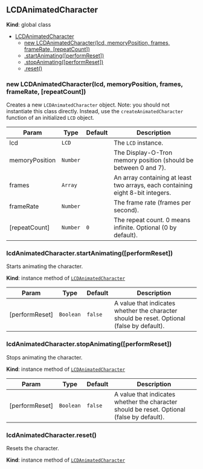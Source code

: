 <a name="LCDAnimatedCharacter"></a>
## LCDAnimatedCharacter
**Kind**: global class  

* [LCDAnimatedCharacter](#LCDAnimatedCharacter)
  * [new LCDAnimatedCharacter(lcd, memoryPosition, frames, frameRate, [repeatCount])](#new_LCDAnimatedCharacter_new)
  * [.startAnimating([performReset])](#LCDAnimatedCharacter+startAnimating)
  * [.stopAnimating([performReset])](#LCDAnimatedCharacter+stopAnimating)
  * [.reset()](#LCDAnimatedCharacter+reset)

<a name="new_LCDAnimatedCharacter_new"></a>
### new LCDAnimatedCharacter(lcd, memoryPosition, frames, frameRate, [repeatCount])
Creates a new `LCDAnimatedCharacter` object.
Note: you should not instantiate this class directly. Instead, use the `createAnimatedCharacter` function of an initialized `LCD` object.


| Param | Type | Default | Description |
| --- | --- | --- | --- |
| lcd | <code>LCD</code> |  | The `LCD` instance. |
| memoryPosition | <code>Number</code> |  | The Display-O-Tron memory position (should be between 0 and 7). |
| frames | <code>Array</code> |  | An array containing at least two arrays, each containing eight 8-bit integers. |
| frameRate | <code>Number</code> |  | The frame rate (frames per second). |
| [repeatCount] | <code>Number</code> | <code>0</code> | The repeat count. 0 means infinite. Optional (0 by default). |

<a name="LCDAnimatedCharacter+startAnimating"></a>
### lcdAnimatedCharacter.startAnimating([performReset])
Starts animating the character.

**Kind**: instance method of <code>[LCDAnimatedCharacter](#LCDAnimatedCharacter)</code>  

| Param | Type | Default | Description |
| --- | --- | --- | --- |
| [performReset] | <code>Boolean</code> | <code>false</code> | A value that indicates whether the character should be reset. Optional (false by default). |

<a name="LCDAnimatedCharacter+stopAnimating"></a>
### lcdAnimatedCharacter.stopAnimating([performReset])
Stops animating the character.

**Kind**: instance method of <code>[LCDAnimatedCharacter](#LCDAnimatedCharacter)</code>  

| Param | Type | Default | Description |
| --- | --- | --- | --- |
| [performReset] | <code>Boolean</code> | <code>false</code> | A value that indicates whether the character should be reset. Optional (false by default). |

<a name="LCDAnimatedCharacter+reset"></a>
### lcdAnimatedCharacter.reset()
Resets the character.

**Kind**: instance method of <code>[LCDAnimatedCharacter](#LCDAnimatedCharacter)</code>
